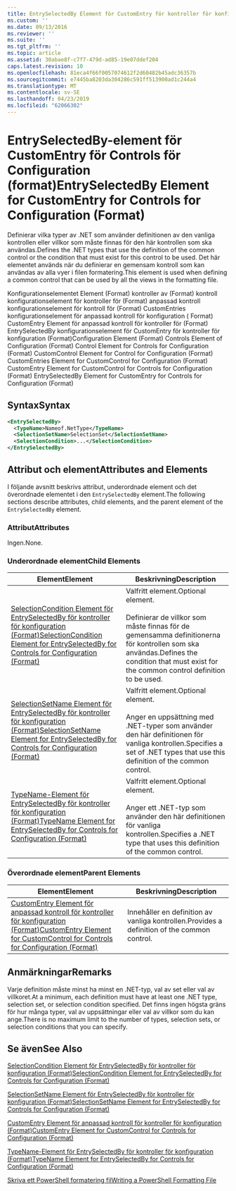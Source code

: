 ```yaml
---
title: EntrySelectedBy Element för CustomEntry för kontroller för konfiguration (Format) | Microsoft Docs
ms.custom: ''
ms.date: 09/13/2016
ms.reviewer: ''
ms.suite: ''
ms.tgt_pltfrm: ''
ms.topic: article
ms.assetid: 30abae8f-c7f7-479d-ad85-19e07ddef204
caps.latest.revision: 10
ms.openlocfilehash: 81eca4f66f0057074612f2d60482b45adc36357b
ms.sourcegitcommit: e7445ba8203da304286c591ff513900ad1c244a4
ms.translationtype: MT
ms.contentlocale: sv-SE
ms.lasthandoff: 04/23/2019
ms.locfileid: "62066302"
---
```

# <a name="entryselectedby-element-for-customentry-for-controls-for-configuration-format"></a><span data-ttu-id="13587-102">EntrySelectedBy-element för CustomEntry för Controls för Configuration (format)</span><span class="sxs-lookup"><span data-stu-id="13587-102">EntrySelectedBy Element for CustomEntry for Controls for Configuration (Format)</span></span>

<span data-ttu-id="13587-103">Definierar vilka typer av .NET som använder definitionen av den vanliga kontrollen eller villkor som måste finnas för den här kontrollen som ska användas.</span><span class="sxs-lookup"><span data-stu-id="13587-103">Defines the .NET types that use the definition of the common control or the condition that must exist for this control to be used.</span></span> <span data-ttu-id="13587-104">Det här elementet används när du definierar en gemensam kontroll som kan användas av alla vyer i filen formatering.</span><span class="sxs-lookup"><span data-stu-id="13587-104">This element is used when defining a common control that can be used by all the views in the formatting file.</span></span>

<span data-ttu-id="13587-105">Konfigurationselementet Element (Format) kontroller av (Format) kontroll konfigurationselement för kontroller för (Format) anpassad kontroll konfigurationselement för kontroll för (Format) CustomEntries konfigurationselement för anpassad kontroll för konfiguration ( Format) CustomEntry Element för anpassad kontroll för kontroller för (Format) EntrySelectedBy konfigurationselement för CustomEntry för kontroller för konfiguration (Format)</span><span class="sxs-lookup"><span data-stu-id="13587-105">Configuration Element (Format) Controls Element of Configuration (Format) Control Element for Controls for Configuration (Format) CustomControl Element for Control for Configuration (Format) CustomEntries Element for CustomControl for Configuration (Format) CustomEntry Element for CustomControl for Controls for Configuration (Format) EntrySelectedBy Element for CustomEntry for Controls for Configuration (Format)</span></span>

## <a name="syntax"></a><span data-ttu-id="13587-106">Syntax</span><span class="sxs-lookup"><span data-stu-id="13587-106">Syntax</span></span>

```xml
<EntrySelectedBy>
  <TypeName>Nameof.NetType</TypeName>
  <SelectionSetName>SelectionSet</SelectionSetName>
  <SelectionCondition>...</SelectionCondition>
</EntrySelectedBy>
```

## <a name="attributes-and-elements"></a><span data-ttu-id="13587-107">Attribut och element</span><span class="sxs-lookup"><span data-stu-id="13587-107">Attributes and Elements</span></span>

<span data-ttu-id="13587-108">I följande avsnitt beskrivs attribut, underordnade element och det överordnade elementet i den `EntrySelectedBy` element.</span><span class="sxs-lookup"><span data-stu-id="13587-108">The following sections describe attributes, child elements, and the parent element of the `EntrySelectedBy` element.</span></span>

### <a name="attributes"></a><span data-ttu-id="13587-109">Attribut</span><span class="sxs-lookup"><span data-stu-id="13587-109">Attributes</span></span>

<span data-ttu-id="13587-110">Ingen.</span><span class="sxs-lookup"><span data-stu-id="13587-110">None.</span></span>

### <a name="child-elements"></a><span data-ttu-id="13587-111">Underordnade element</span><span class="sxs-lookup"><span data-stu-id="13587-111">Child Elements</span></span>

|<span data-ttu-id="13587-112">Element</span><span class="sxs-lookup"><span data-stu-id="13587-112">Element</span></span>|<span data-ttu-id="13587-113">Beskrivning</span><span class="sxs-lookup"><span data-stu-id="13587-113">Description</span></span>|
|-------------|-----------------|
|[<span data-ttu-id="13587-114">SelectionCondition Element för EntrySelectedBy för kontroller för konfiguration (Format)</span><span class="sxs-lookup"><span data-stu-id="13587-114">SelectionCondition Element for EntrySelectedBy for Controls for Configuration (Format)</span></span>](./selectioncondition-element-for-entryselectedby-for-controls-for-configuration-format.md)|<span data-ttu-id="13587-115">Valfritt element.</span><span class="sxs-lookup"><span data-stu-id="13587-115">Optional element.</span></span><br /><br /> <span data-ttu-id="13587-116">Definierar de villkor som måste finnas för de gemensamma definitionerna för kontrollen som ska användas.</span><span class="sxs-lookup"><span data-stu-id="13587-116">Defines the condition that must exist for the common control definition to be used.</span></span>|
|[<span data-ttu-id="13587-117">SelectionSetName Element för EntrySelectedBy för kontroller för konfiguration (Format)</span><span class="sxs-lookup"><span data-stu-id="13587-117">SelectionSetName Element for EntrySelectedBy for Controls for Configuration (Format)</span></span>](./selectionsetname-element-for-selectioncondition-for-controls-for-configuration-format.md)|<span data-ttu-id="13587-118">Valfritt element.</span><span class="sxs-lookup"><span data-stu-id="13587-118">Optional element.</span></span><br /><br /> <span data-ttu-id="13587-119">Anger en uppsättning med .NET-typer som använder den här definitionen för vanliga kontrollen.</span><span class="sxs-lookup"><span data-stu-id="13587-119">Specifies a set of .NET types that use this definition of the common control.</span></span>|
|[<span data-ttu-id="13587-120">TypeName-Element för EntrySelectedBy för kontroller för konfiguration (Format)</span><span class="sxs-lookup"><span data-stu-id="13587-120">TypeName Element for EntrySelectedBy for Controls for Configuration (Format)</span></span>](./typename-element-for-entryselectedby-for-controls-for-configuration-format.md)|<span data-ttu-id="13587-121">Valfritt element.</span><span class="sxs-lookup"><span data-stu-id="13587-121">Optional element.</span></span><br /><br /> <span data-ttu-id="13587-122">Anger ett .NET-typ som använder den här definitionen för vanliga kontrollen.</span><span class="sxs-lookup"><span data-stu-id="13587-122">Specifies a .NET type that uses this definition of the common control.</span></span>|

### <a name="parent-elements"></a><span data-ttu-id="13587-123">Överordnade element</span><span class="sxs-lookup"><span data-stu-id="13587-123">Parent Elements</span></span>

|<span data-ttu-id="13587-124">Element</span><span class="sxs-lookup"><span data-stu-id="13587-124">Element</span></span>|<span data-ttu-id="13587-125">Beskrivning</span><span class="sxs-lookup"><span data-stu-id="13587-125">Description</span></span>|
|-------------|-----------------|
|[<span data-ttu-id="13587-126">CustomEntry Element för anpassad kontroll för kontroller för konfiguration (Format)</span><span class="sxs-lookup"><span data-stu-id="13587-126">CustomEntry Element for CustomControl for Controls for Configuration (Format)</span></span>](./customentry-element-for-customcontrol-for-controls-for-configuration-format.md)|<span data-ttu-id="13587-127">Innehåller en definition av vanliga kontrollen.</span><span class="sxs-lookup"><span data-stu-id="13587-127">Provides a definition of the common control.</span></span>|

## <a name="remarks"></a><span data-ttu-id="13587-128">Anmärkningar</span><span class="sxs-lookup"><span data-stu-id="13587-128">Remarks</span></span>

<span data-ttu-id="13587-129">Varje definition måste minst ha minst en .NET-typ, val av set eller val av villkoret.</span><span class="sxs-lookup"><span data-stu-id="13587-129">At a minimum, each definition must have at least one .NET type, selection set, or selection condition specified.</span></span> <span data-ttu-id="13587-130">Det finns ingen högsta gräns för hur många typer, val av uppsättningar eller val av villkor som du kan ange.</span><span class="sxs-lookup"><span data-stu-id="13587-130">There is no maximum limit to the number of types, selection sets, or selection conditions that you can specify.</span></span>

## <a name="see-also"></a><span data-ttu-id="13587-131">Se även</span><span class="sxs-lookup"><span data-stu-id="13587-131">See Also</span></span>

[<span data-ttu-id="13587-132">SelectionCondition Element för EntrySelectedBy för kontroller för konfiguration (Format)</span><span class="sxs-lookup"><span data-stu-id="13587-132">SelectionCondition Element for EntrySelectedBy for Controls for Configuration (Format)</span></span>](./selectioncondition-element-for-entryselectedby-for-controls-for-configuration-format.md)

[<span data-ttu-id="13587-133">SelectionSetName Element för EntrySelectedBy för kontroller för konfiguration (Format)</span><span class="sxs-lookup"><span data-stu-id="13587-133">SelectionSetName Element for EntrySelectedBy for Controls for Configuration (Format)</span></span>](./selectionsetname-element-for-selectioncondition-for-controls-for-configuration-format.md)

[<span data-ttu-id="13587-134">CustomEntry Element för anpassad kontroll för kontroller för konfiguration (Format)</span><span class="sxs-lookup"><span data-stu-id="13587-134">CustomEntry Element for CustomControl for Controls for Configuration (Format)</span></span>](./customentry-element-for-customcontrol-for-controls-for-configuration-format.md)

[<span data-ttu-id="13587-135">TypeName-Element för EntrySelectedBy för kontroller för konfiguration (Format)</span><span class="sxs-lookup"><span data-stu-id="13587-135">TypeName Element for EntrySelectedBy for Controls for Configuration (Format)</span></span>](./typename-element-for-selectioncondition-for-controls-for-configuration-format.md)

[<span data-ttu-id="13587-136">Skriva ett PowerShell formatering fil</span><span class="sxs-lookup"><span data-stu-id="13587-136">Writing a PowerShell Formatting File</span></span>](./writing-a-powershell-formatting-file.md)
